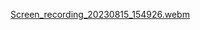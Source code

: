 [Screen_recording_20230815_154926.webm](https://github.com/MannMeruliya/db_miner/assets/113959975/97fdee06-36f4-4665-8d5b-02c5f1e58720)
